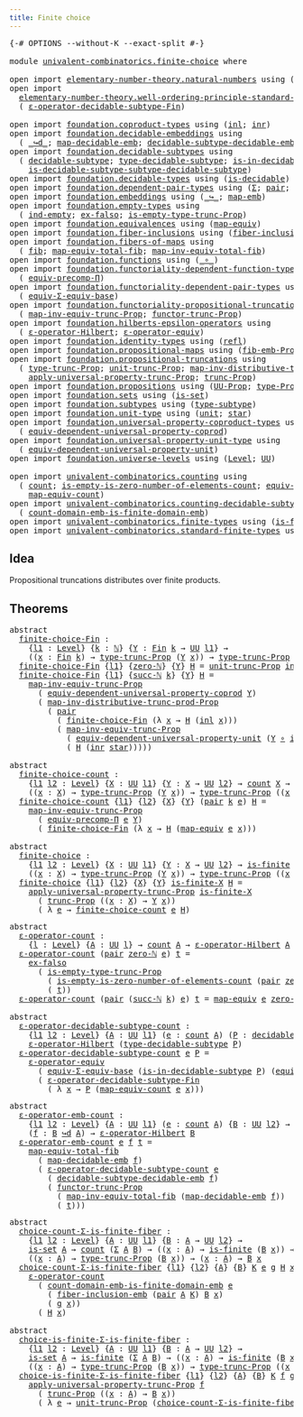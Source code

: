 ```yaml
---
title: Finite choice
---
```


<pre class="Agda"><a id="39" class="Symbol">{-#</a> <a id="43" class="Keyword">OPTIONS</a> <a id="51" class="Pragma">--without-K</a> <a id="63" class="Pragma">--exact-split</a> <a id="77" class="Symbol">#-}</a>

<a id="82" class="Keyword">module</a> <a id="89" href="univalent-combinatorics.finite-choice.html" class="Module">univalent-combinatorics.finite-choice</a> <a id="127" class="Keyword">where</a>

<a id="134" class="Keyword">open</a> <a id="139" class="Keyword">import</a> <a id="146" href="elementary-number-theory.natural-numbers.html" class="Module">elementary-number-theory.natural-numbers</a> <a id="187" class="Keyword">using</a> <a id="193" class="Symbol">(</a><a id="194" href="elementary-number-theory.natural-numbers.html#1458" class="Datatype">ℕ</a><a id="195" class="Symbol">;</a> <a id="197" href="elementary-number-theory.natural-numbers.html#1479" class="InductiveConstructor">zero-ℕ</a><a id="203" class="Symbol">;</a> <a id="205" href="elementary-number-theory.natural-numbers.html#1492" class="InductiveConstructor">succ-ℕ</a><a id="211" class="Symbol">)</a>
<a id="213" class="Keyword">open</a> <a id="218" class="Keyword">import</a>
  <a id="227" href="elementary-number-theory.well-ordering-principle-standard-finite-types.html" class="Module">elementary-number-theory.well-ordering-principle-standard-finite-types</a> <a id="298" class="Keyword">using</a>
  <a id="306" class="Symbol">(</a> <a id="308" href="elementary-number-theory.well-ordering-principle-standard-finite-types.html#8090" class="Function">ε-operator-decidable-subtype-Fin</a><a id="340" class="Symbol">)</a>

<a id="343" class="Keyword">open</a> <a id="348" class="Keyword">import</a> <a id="355" href="foundation.coproduct-types.html" class="Module">foundation.coproduct-types</a> <a id="382" class="Keyword">using</a> <a id="388" class="Symbol">(</a><a id="389" href="foundation.coproduct-types.html#1239" class="InductiveConstructor">inl</a><a id="392" class="Symbol">;</a> <a id="394" href="foundation.coproduct-types.html#1262" class="InductiveConstructor">inr</a><a id="397" class="Symbol">)</a>
<a id="399" class="Keyword">open</a> <a id="404" class="Keyword">import</a> <a id="411" href="foundation.decidable-embeddings.html" class="Module">foundation.decidable-embeddings</a> <a id="443" class="Keyword">using</a>
  <a id="451" class="Symbol">(</a> <a id="453" href="foundation.decidable-embeddings.html#3738" class="Function Operator">_↪d_</a><a id="457" class="Symbol">;</a> <a id="459" href="foundation.decidable-embeddings.html#3839" class="Function">map-decidable-emb</a><a id="476" class="Symbol">;</a> <a id="478" href="foundation.decidable-embeddings.html#6077" class="Function">decidable-subtype-decidable-emb</a><a id="509" class="Symbol">)</a>
<a id="511" class="Keyword">open</a> <a id="516" class="Keyword">import</a> <a id="523" href="foundation.decidable-subtypes.html" class="Module">foundation.decidable-subtypes</a> <a id="553" class="Keyword">using</a>
  <a id="561" class="Symbol">(</a> <a id="563" href="foundation.decidable-subtypes.html#1705" class="Function">decidable-subtype</a><a id="580" class="Symbol">;</a> <a id="582" href="foundation.decidable-subtypes.html#2693" class="Function">type-decidable-subtype</a><a id="604" class="Symbol">;</a> <a id="606" href="foundation.decidable-subtypes.html#2272" class="Function">is-in-decidable-subtype</a><a id="629" class="Symbol">;</a>
    <a id="635" href="foundation.decidable-subtypes.html#2073" class="Function">is-decidable-subtype-subtype-decidable-subtype</a><a id="681" class="Symbol">)</a>
<a id="683" class="Keyword">open</a> <a id="688" class="Keyword">import</a> <a id="695" href="foundation.decidable-types.html" class="Module">foundation.decidable-types</a> <a id="722" class="Keyword">using</a> <a id="728" class="Symbol">(</a><a id="729" href="foundation.decidable-types.html#1905" class="Function">is-decidable</a><a id="741" class="Symbol">)</a>
<a id="743" class="Keyword">open</a> <a id="748" class="Keyword">import</a> <a id="755" href="foundation.dependent-pair-types.html" class="Module">foundation.dependent-pair-types</a> <a id="787" class="Keyword">using</a> <a id="793" class="Symbol">(</a><a id="794" href="foundation-core.dependent-pair-types.html#515" class="Record">Σ</a><a id="795" class="Symbol">;</a> <a id="797" href="foundation-core.dependent-pair-types.html#588" class="InductiveConstructor">pair</a><a id="801" class="Symbol">;</a> <a id="803" href="foundation-core.dependent-pair-types.html#605" class="Field">pr1</a><a id="806" class="Symbol">;</a> <a id="808" href="foundation-core.dependent-pair-types.html#617" class="Field">pr2</a><a id="811" class="Symbol">)</a>
<a id="813" class="Keyword">open</a> <a id="818" class="Keyword">import</a> <a id="825" href="foundation.embeddings.html" class="Module">foundation.embeddings</a> <a id="847" class="Keyword">using</a> <a id="853" class="Symbol">(</a><a id="854" href="foundation-core.embeddings.html#1074" class="Function Operator">_↪_</a><a id="857" class="Symbol">;</a> <a id="859" href="foundation-core.embeddings.html#1217" class="Function">map-emb</a><a id="866" class="Symbol">)</a>
<a id="868" class="Keyword">open</a> <a id="873" class="Keyword">import</a> <a id="880" href="foundation.empty-types.html" class="Module">foundation.empty-types</a> <a id="903" class="Keyword">using</a>
  <a id="911" class="Symbol">(</a> <a id="913" href="foundation-core.empty-types.html#1081" class="Function">ind-empty</a><a id="922" class="Symbol">;</a> <a id="924" href="foundation-core.empty-types.html#1160" class="Function">ex-falso</a><a id="932" class="Symbol">;</a> <a id="934" href="foundation.empty-types.html#2073" class="Function">is-empty-type-trunc-Prop</a><a id="958" class="Symbol">)</a>
<a id="960" class="Keyword">open</a> <a id="965" class="Keyword">import</a> <a id="972" href="foundation.equivalences.html" class="Module">foundation.equivalences</a> <a id="996" class="Keyword">using</a> <a id="1002" class="Symbol">(</a><a id="1003" href="foundation-core.equivalences.html#1821" class="Function">map-equiv</a><a id="1012" class="Symbol">)</a>
<a id="1014" class="Keyword">open</a> <a id="1019" class="Keyword">import</a> <a id="1026" href="foundation.fiber-inclusions.html" class="Module">foundation.fiber-inclusions</a> <a id="1054" class="Keyword">using</a> <a id="1060" class="Symbol">(</a><a id="1061" href="foundation.fiber-inclusions.html#4329" class="Function">fiber-inclusion-emb</a><a id="1080" class="Symbol">)</a>
<a id="1082" class="Keyword">open</a> <a id="1087" class="Keyword">import</a> <a id="1094" href="foundation.fibers-of-maps.html" class="Module">foundation.fibers-of-maps</a> <a id="1120" class="Keyword">using</a>
  <a id="1128" class="Symbol">(</a> <a id="1130" href="foundation-core.fibers-of-maps.html#942" class="Function">fib</a><a id="1133" class="Symbol">;</a> <a id="1135" href="foundation-core.fibers-of-maps.html#4169" class="Function">map-equiv-total-fib</a><a id="1154" class="Symbol">;</a> <a id="1156" href="foundation-core.fibers-of-maps.html#4369" class="Function">map-inv-equiv-total-fib</a><a id="1179" class="Symbol">)</a>
<a id="1181" class="Keyword">open</a> <a id="1186" class="Keyword">import</a> <a id="1193" href="foundation.functions.html" class="Module">foundation.functions</a> <a id="1214" class="Keyword">using</a> <a id="1220" class="Symbol">(</a><a id="1221" href="foundation-core.functions.html#420" class="Function Operator">_∘_</a><a id="1224" class="Symbol">)</a>
<a id="1226" class="Keyword">open</a> <a id="1231" class="Keyword">import</a> <a id="1238" href="foundation.functoriality-dependent-function-types.html" class="Module">foundation.functoriality-dependent-function-types</a> <a id="1288" class="Keyword">using</a>
  <a id="1296" class="Symbol">(</a> <a id="1298" href="foundation-core.functoriality-dependent-function-types.html#3822" class="Function">equiv-precomp-Π</a><a id="1313" class="Symbol">)</a>
<a id="1315" class="Keyword">open</a> <a id="1320" class="Keyword">import</a> <a id="1327" href="foundation.functoriality-dependent-pair-types.html" class="Module">foundation.functoriality-dependent-pair-types</a> <a id="1373" class="Keyword">using</a>
  <a id="1381" class="Symbol">(</a> <a id="1383" href="foundation-core.functoriality-dependent-pair-types.html#9514" class="Function">equiv-Σ-equiv-base</a><a id="1401" class="Symbol">)</a>
<a id="1403" class="Keyword">open</a> <a id="1408" class="Keyword">import</a> <a id="1415" href="foundation.functoriality-propositional-truncation.html" class="Module">foundation.functoriality-propositional-truncation</a> <a id="1465" class="Keyword">using</a>
  <a id="1473" class="Symbol">(</a> <a id="1475" href="foundation.functoriality-propositional-truncation.html#3489" class="Function">map-inv-equiv-trunc-Prop</a><a id="1499" class="Symbol">;</a> <a id="1501" href="foundation.functoriality-propositional-truncation.html#1451" class="Function">functor-trunc-Prop</a><a id="1519" class="Symbol">)</a>
<a id="1521" class="Keyword">open</a> <a id="1526" class="Keyword">import</a> <a id="1533" href="foundation.hilberts-epsilon-operators.html" class="Module">foundation.hilberts-epsilon-operators</a> <a id="1571" class="Keyword">using</a>
  <a id="1579" class="Symbol">(</a> <a id="1581" href="foundation.hilberts-epsilon-operators.html#679" class="Function">ε-operator-Hilbert</a><a id="1599" class="Symbol">;</a> <a id="1601" href="foundation.hilberts-epsilon-operators.html#875" class="Function">ε-operator-equiv</a><a id="1617" class="Symbol">)</a>
<a id="1619" class="Keyword">open</a> <a id="1624" class="Keyword">import</a> <a id="1631" href="foundation.identity-types.html" class="Module">foundation.identity-types</a> <a id="1657" class="Keyword">using</a> <a id="1663" class="Symbol">(</a><a id="1664" href="foundation-core.identity-types.html#1820" class="InductiveConstructor">refl</a><a id="1668" class="Symbol">)</a>
<a id="1670" class="Keyword">open</a> <a id="1675" class="Keyword">import</a> <a id="1682" href="foundation.propositional-maps.html" class="Module">foundation.propositional-maps</a> <a id="1712" class="Keyword">using</a> <a id="1718" class="Symbol">(</a><a id="1719" href="foundation-core.propositional-maps.html#2473" class="Function">fib-emb-Prop</a><a id="1731" class="Symbol">)</a>
<a id="1733" class="Keyword">open</a> <a id="1738" class="Keyword">import</a> <a id="1745" href="foundation.propositional-truncations.html" class="Module">foundation.propositional-truncations</a> <a id="1782" class="Keyword">using</a>
  <a id="1790" class="Symbol">(</a> <a id="1792" href="foundation.propositional-truncations.html#2012" class="Function">type-trunc-Prop</a><a id="1807" class="Symbol">;</a> <a id="1809" href="foundation.propositional-truncations.html#2096" class="Function">unit-trunc-Prop</a><a id="1824" class="Symbol">;</a> <a id="1826" href="foundation.propositional-truncations.html#9561" class="Function">map-inv-distributive-trunc-prod-Prop</a><a id="1862" class="Symbol">;</a>
    <a id="1868" href="foundation.propositional-truncations.html#5581" class="Function">apply-universal-property-trunc-Prop</a><a id="1903" class="Symbol">;</a> <a id="1905" href="foundation.propositional-truncations.html#2510" class="Function">trunc-Prop</a><a id="1915" class="Symbol">)</a>
<a id="1917" class="Keyword">open</a> <a id="1922" class="Keyword">import</a> <a id="1929" href="foundation.propositions.html" class="Module">foundation.propositions</a> <a id="1953" class="Keyword">using</a> <a id="1959" class="Symbol">(</a><a id="1960" href="foundation-core.propositions.html#1393" class="Function">UU-Prop</a><a id="1967" class="Symbol">;</a> <a id="1969" href="foundation-core.propositions.html#1495" class="Function">type-Prop</a><a id="1978" class="Symbol">)</a>
<a id="1980" class="Keyword">open</a> <a id="1985" class="Keyword">import</a> <a id="1992" href="foundation.sets.html" class="Module">foundation.sets</a> <a id="2008" class="Keyword">using</a> <a id="2014" class="Symbol">(</a><a id="2015" href="foundation-core.sets.html#1113" class="Function">is-set</a><a id="2021" class="Symbol">)</a>
<a id="2023" class="Keyword">open</a> <a id="2028" class="Keyword">import</a> <a id="2035" href="foundation.subtypes.html" class="Module">foundation.subtypes</a> <a id="2055" class="Keyword">using</a> <a id="2061" class="Symbol">(</a><a id="2062" href="foundation-core.subtypes.html#2555" class="Function">type-subtype</a><a id="2074" class="Symbol">)</a>
<a id="2076" class="Keyword">open</a> <a id="2081" class="Keyword">import</a> <a id="2088" href="foundation.unit-type.html" class="Module">foundation.unit-type</a> <a id="2109" class="Keyword">using</a> <a id="2115" class="Symbol">(</a><a id="2116" href="foundation.unit-type.html#1075" class="Datatype">unit</a><a id="2120" class="Symbol">;</a> <a id="2122" href="foundation.unit-type.html#1099" class="InductiveConstructor">star</a><a id="2126" class="Symbol">)</a>
<a id="2128" class="Keyword">open</a> <a id="2133" class="Keyword">import</a> <a id="2140" href="foundation.universal-property-coproduct-types.html" class="Module">foundation.universal-property-coproduct-types</a> <a id="2186" class="Keyword">using</a>
  <a id="2194" class="Symbol">(</a> <a id="2196" href="foundation.universal-property-coproduct-types.html#1636" class="Function">equiv-dependent-universal-property-coprod</a><a id="2237" class="Symbol">)</a>
<a id="2239" class="Keyword">open</a> <a id="2244" class="Keyword">import</a> <a id="2251" href="foundation.universal-property-unit-type.html" class="Module">foundation.universal-property-unit-type</a> <a id="2291" class="Keyword">using</a>
  <a id="2299" class="Symbol">(</a> <a id="2301" href="foundation.universal-property-unit-type.html#1671" class="Function">equiv-dependent-universal-property-unit</a><a id="2340" class="Symbol">)</a>
<a id="2342" class="Keyword">open</a> <a id="2347" class="Keyword">import</a> <a id="2354" href="foundation.universe-levels.html" class="Module">foundation.universe-levels</a> <a id="2381" class="Keyword">using</a> <a id="2387" class="Symbol">(</a><a id="2388" href="Agda.Primitive.html#597" class="Postulate">Level</a><a id="2393" class="Symbol">;</a> <a id="2395" href="foundation-core.universe-levels.html#235" class="Primitive">UU</a><a id="2397" class="Symbol">)</a>

<a id="2400" class="Keyword">open</a> <a id="2405" class="Keyword">import</a> <a id="2412" href="univalent-combinatorics.counting.html" class="Module">univalent-combinatorics.counting</a> <a id="2445" class="Keyword">using</a>
  <a id="2453" class="Symbol">(</a> <a id="2455" href="univalent-combinatorics.counting.html#1901" class="Function">count</a><a id="2460" class="Symbol">;</a> <a id="2462" href="univalent-combinatorics.counting.html#4160" class="Function">is-empty-is-zero-number-of-elements-count</a><a id="2503" class="Symbol">;</a> <a id="2505" href="univalent-combinatorics.counting.html#2098" class="Function">equiv-count</a><a id="2516" class="Symbol">;</a>
    <a id="2522" href="univalent-combinatorics.counting.html#2172" class="Function">map-equiv-count</a><a id="2537" class="Symbol">)</a>
<a id="2539" class="Keyword">open</a> <a id="2544" class="Keyword">import</a> <a id="2551" href="univalent-combinatorics.counting-decidable-subtypes.html" class="Module">univalent-combinatorics.counting-decidable-subtypes</a> <a id="2603" class="Keyword">using</a>
  <a id="2611" class="Symbol">(</a> <a id="2613" href="univalent-combinatorics.counting-decidable-subtypes.html#6606" class="Function">count-domain-emb-is-finite-domain-emb</a><a id="2650" class="Symbol">)</a>
<a id="2652" class="Keyword">open</a> <a id="2657" class="Keyword">import</a> <a id="2664" href="univalent-combinatorics.finite-types.html" class="Module">univalent-combinatorics.finite-types</a> <a id="2701" class="Keyword">using</a> <a id="2707" class="Symbol">(</a><a id="2708" href="univalent-combinatorics.finite-types.html#4248" class="Function">is-finite</a><a id="2717" class="Symbol">)</a>
<a id="2719" class="Keyword">open</a> <a id="2724" class="Keyword">import</a> <a id="2731" href="univalent-combinatorics.standard-finite-types.html" class="Module">univalent-combinatorics.standard-finite-types</a> <a id="2777" class="Keyword">using</a> <a id="2783" class="Symbol">(</a><a id="2784" href="univalent-combinatorics.standard-finite-types.html#2149" class="Function">Fin</a><a id="2787" class="Symbol">;</a> <a id="2789" href="univalent-combinatorics.standard-finite-types.html#7083" class="Function">zero-Fin</a><a id="2797" class="Symbol">)</a>
</pre>
## Idea

Propositional truncations distributes over finite products.

## Theorems

<pre class="Agda"><a id="2895" class="Keyword">abstract</a>
  <a id="finite-choice-Fin"></a><a id="2906" href="univalent-combinatorics.finite-choice.html#2906" class="Function">finite-choice-Fin</a> <a id="2924" class="Symbol">:</a>
    <a id="2930" class="Symbol">{</a><a id="2931" href="univalent-combinatorics.finite-choice.html#2931" class="Bound">l1</a> <a id="2934" class="Symbol">:</a> <a id="2936" href="Agda.Primitive.html#597" class="Postulate">Level</a><a id="2941" class="Symbol">}</a> <a id="2943" class="Symbol">{</a><a id="2944" href="univalent-combinatorics.finite-choice.html#2944" class="Bound">k</a> <a id="2946" class="Symbol">:</a> <a id="2948" href="elementary-number-theory.natural-numbers.html#1458" class="Datatype">ℕ</a><a id="2949" class="Symbol">}</a> <a id="2951" class="Symbol">{</a><a id="2952" href="univalent-combinatorics.finite-choice.html#2952" class="Bound">Y</a> <a id="2954" class="Symbol">:</a> <a id="2956" href="univalent-combinatorics.standard-finite-types.html#2149" class="Function">Fin</a> <a id="2960" href="univalent-combinatorics.finite-choice.html#2944" class="Bound">k</a> <a id="2962" class="Symbol">→</a> <a id="2964" href="foundation-core.universe-levels.html#235" class="Primitive">UU</a> <a id="2967" href="univalent-combinatorics.finite-choice.html#2931" class="Bound">l1</a><a id="2969" class="Symbol">}</a> <a id="2971" class="Symbol">→</a>
    <a id="2977" class="Symbol">((</a><a id="2979" href="univalent-combinatorics.finite-choice.html#2979" class="Bound">x</a> <a id="2981" class="Symbol">:</a> <a id="2983" href="univalent-combinatorics.standard-finite-types.html#2149" class="Function">Fin</a> <a id="2987" href="univalent-combinatorics.finite-choice.html#2944" class="Bound">k</a><a id="2988" class="Symbol">)</a> <a id="2990" class="Symbol">→</a> <a id="2992" href="foundation.propositional-truncations.html#2012" class="Function">type-trunc-Prop</a> <a id="3008" class="Symbol">(</a><a id="3009" href="univalent-combinatorics.finite-choice.html#2952" class="Bound">Y</a> <a id="3011" href="univalent-combinatorics.finite-choice.html#2979" class="Bound">x</a><a id="3012" class="Symbol">))</a> <a id="3015" class="Symbol">→</a> <a id="3017" href="foundation.propositional-truncations.html#2012" class="Function">type-trunc-Prop</a> <a id="3033" class="Symbol">((</a><a id="3035" href="univalent-combinatorics.finite-choice.html#3035" class="Bound">x</a> <a id="3037" class="Symbol">:</a> <a id="3039" href="univalent-combinatorics.standard-finite-types.html#2149" class="Function">Fin</a> <a id="3043" href="univalent-combinatorics.finite-choice.html#2944" class="Bound">k</a><a id="3044" class="Symbol">)</a> <a id="3046" class="Symbol">→</a> <a id="3048" href="univalent-combinatorics.finite-choice.html#2952" class="Bound">Y</a> <a id="3050" href="univalent-combinatorics.finite-choice.html#3035" class="Bound">x</a><a id="3051" class="Symbol">)</a>
  <a id="3055" href="univalent-combinatorics.finite-choice.html#2906" class="Function">finite-choice-Fin</a> <a id="3073" class="Symbol">{</a><a id="3074" href="univalent-combinatorics.finite-choice.html#3074" class="Bound">l1</a><a id="3076" class="Symbol">}</a> <a id="3078" class="Symbol">{</a><a id="3079" href="elementary-number-theory.natural-numbers.html#1479" class="InductiveConstructor">zero-ℕ</a><a id="3085" class="Symbol">}</a> <a id="3087" class="Symbol">{</a><a id="3088" href="univalent-combinatorics.finite-choice.html#3088" class="Bound">Y</a><a id="3089" class="Symbol">}</a> <a id="3091" href="univalent-combinatorics.finite-choice.html#3091" class="Bound">H</a> <a id="3093" class="Symbol">=</a> <a id="3095" href="foundation.propositional-truncations.html#2096" class="Function">unit-trunc-Prop</a> <a id="3111" href="foundation-core.empty-types.html#1081" class="Function">ind-empty</a>
  <a id="3123" href="univalent-combinatorics.finite-choice.html#2906" class="Function">finite-choice-Fin</a> <a id="3141" class="Symbol">{</a><a id="3142" href="univalent-combinatorics.finite-choice.html#3142" class="Bound">l1</a><a id="3144" class="Symbol">}</a> <a id="3146" class="Symbol">{</a><a id="3147" href="elementary-number-theory.natural-numbers.html#1492" class="InductiveConstructor">succ-ℕ</a> <a id="3154" href="univalent-combinatorics.finite-choice.html#3154" class="Bound">k</a><a id="3155" class="Symbol">}</a> <a id="3157" class="Symbol">{</a><a id="3158" href="univalent-combinatorics.finite-choice.html#3158" class="Bound">Y</a><a id="3159" class="Symbol">}</a> <a id="3161" href="univalent-combinatorics.finite-choice.html#3161" class="Bound">H</a> <a id="3163" class="Symbol">=</a>
    <a id="3169" href="foundation.functoriality-propositional-truncation.html#3489" class="Function">map-inv-equiv-trunc-Prop</a>
      <a id="3200" class="Symbol">(</a> <a id="3202" href="foundation.universal-property-coproduct-types.html#1636" class="Function">equiv-dependent-universal-property-coprod</a> <a id="3244" href="univalent-combinatorics.finite-choice.html#3158" class="Bound">Y</a><a id="3245" class="Symbol">)</a>
      <a id="3253" class="Symbol">(</a> <a id="3255" href="foundation.propositional-truncations.html#9561" class="Function">map-inv-distributive-trunc-prod-Prop</a>
        <a id="3300" class="Symbol">(</a> <a id="3302" href="foundation-core.dependent-pair-types.html#588" class="InductiveConstructor">pair</a>
          <a id="3317" class="Symbol">(</a> <a id="3319" href="univalent-combinatorics.finite-choice.html#2906" class="Function">finite-choice-Fin</a> <a id="3337" class="Symbol">(λ</a> <a id="3340" href="univalent-combinatorics.finite-choice.html#3340" class="Bound">x</a> <a id="3342" class="Symbol">→</a> <a id="3344" href="univalent-combinatorics.finite-choice.html#3161" class="Bound">H</a> <a id="3346" class="Symbol">(</a><a id="3347" href="foundation.coproduct-types.html#1239" class="InductiveConstructor">inl</a> <a id="3351" href="univalent-combinatorics.finite-choice.html#3340" class="Bound">x</a><a id="3352" class="Symbol">)))</a>
          <a id="3366" class="Symbol">(</a> <a id="3368" href="foundation.functoriality-propositional-truncation.html#3489" class="Function">map-inv-equiv-trunc-Prop</a>
            <a id="3405" class="Symbol">(</a> <a id="3407" href="foundation.universal-property-unit-type.html#1671" class="Function">equiv-dependent-universal-property-unit</a> <a id="3447" class="Symbol">(</a><a id="3448" href="univalent-combinatorics.finite-choice.html#3158" class="Bound">Y</a> <a id="3450" href="foundation-core.functions.html#420" class="Function Operator">∘</a> <a id="3452" href="foundation.coproduct-types.html#1262" class="InductiveConstructor">inr</a><a id="3455" class="Symbol">))</a>
            <a id="3470" class="Symbol">(</a> <a id="3472" href="univalent-combinatorics.finite-choice.html#3161" class="Bound">H</a> <a id="3474" class="Symbol">(</a><a id="3475" href="foundation.coproduct-types.html#1262" class="InductiveConstructor">inr</a> <a id="3479" href="foundation.unit-type.html#1099" class="InductiveConstructor">star</a><a id="3483" class="Symbol">)))))</a>

<a id="3490" class="Keyword">abstract</a>
  <a id="finite-choice-count"></a><a id="3501" href="univalent-combinatorics.finite-choice.html#3501" class="Function">finite-choice-count</a> <a id="3521" class="Symbol">:</a>
    <a id="3527" class="Symbol">{</a><a id="3528" href="univalent-combinatorics.finite-choice.html#3528" class="Bound">l1</a> <a id="3531" href="univalent-combinatorics.finite-choice.html#3531" class="Bound">l2</a> <a id="3534" class="Symbol">:</a> <a id="3536" href="Agda.Primitive.html#597" class="Postulate">Level</a><a id="3541" class="Symbol">}</a> <a id="3543" class="Symbol">{</a><a id="3544" href="univalent-combinatorics.finite-choice.html#3544" class="Bound">X</a> <a id="3546" class="Symbol">:</a> <a id="3548" href="foundation-core.universe-levels.html#235" class="Primitive">UU</a> <a id="3551" href="univalent-combinatorics.finite-choice.html#3528" class="Bound">l1</a><a id="3553" class="Symbol">}</a> <a id="3555" class="Symbol">{</a><a id="3556" href="univalent-combinatorics.finite-choice.html#3556" class="Bound">Y</a> <a id="3558" class="Symbol">:</a> <a id="3560" href="univalent-combinatorics.finite-choice.html#3544" class="Bound">X</a> <a id="3562" class="Symbol">→</a> <a id="3564" href="foundation-core.universe-levels.html#235" class="Primitive">UU</a> <a id="3567" href="univalent-combinatorics.finite-choice.html#3531" class="Bound">l2</a><a id="3569" class="Symbol">}</a> <a id="3571" class="Symbol">→</a> <a id="3573" href="univalent-combinatorics.counting.html#1901" class="Function">count</a> <a id="3579" href="univalent-combinatorics.finite-choice.html#3544" class="Bound">X</a> <a id="3581" class="Symbol">→</a>
    <a id="3587" class="Symbol">((</a><a id="3589" href="univalent-combinatorics.finite-choice.html#3589" class="Bound">x</a> <a id="3591" class="Symbol">:</a> <a id="3593" href="univalent-combinatorics.finite-choice.html#3544" class="Bound">X</a><a id="3594" class="Symbol">)</a> <a id="3596" class="Symbol">→</a> <a id="3598" href="foundation.propositional-truncations.html#2012" class="Function">type-trunc-Prop</a> <a id="3614" class="Symbol">(</a><a id="3615" href="univalent-combinatorics.finite-choice.html#3556" class="Bound">Y</a> <a id="3617" href="univalent-combinatorics.finite-choice.html#3589" class="Bound">x</a><a id="3618" class="Symbol">))</a> <a id="3621" class="Symbol">→</a> <a id="3623" href="foundation.propositional-truncations.html#2012" class="Function">type-trunc-Prop</a> <a id="3639" class="Symbol">((</a><a id="3641" href="univalent-combinatorics.finite-choice.html#3641" class="Bound">x</a> <a id="3643" class="Symbol">:</a> <a id="3645" href="univalent-combinatorics.finite-choice.html#3544" class="Bound">X</a><a id="3646" class="Symbol">)</a> <a id="3648" class="Symbol">→</a> <a id="3650" href="univalent-combinatorics.finite-choice.html#3556" class="Bound">Y</a> <a id="3652" href="univalent-combinatorics.finite-choice.html#3641" class="Bound">x</a><a id="3653" class="Symbol">)</a>
  <a id="3657" href="univalent-combinatorics.finite-choice.html#3501" class="Function">finite-choice-count</a> <a id="3677" class="Symbol">{</a><a id="3678" href="univalent-combinatorics.finite-choice.html#3678" class="Bound">l1</a><a id="3680" class="Symbol">}</a> <a id="3682" class="Symbol">{</a><a id="3683" href="univalent-combinatorics.finite-choice.html#3683" class="Bound">l2</a><a id="3685" class="Symbol">}</a> <a id="3687" class="Symbol">{</a><a id="3688" href="univalent-combinatorics.finite-choice.html#3688" class="Bound">X</a><a id="3689" class="Symbol">}</a> <a id="3691" class="Symbol">{</a><a id="3692" href="univalent-combinatorics.finite-choice.html#3692" class="Bound">Y</a><a id="3693" class="Symbol">}</a> <a id="3695" class="Symbol">(</a><a id="3696" href="foundation-core.dependent-pair-types.html#588" class="InductiveConstructor">pair</a> <a id="3701" href="univalent-combinatorics.finite-choice.html#3701" class="Bound">k</a> <a id="3703" href="univalent-combinatorics.finite-choice.html#3703" class="Bound">e</a><a id="3704" class="Symbol">)</a> <a id="3706" href="univalent-combinatorics.finite-choice.html#3706" class="Bound">H</a> <a id="3708" class="Symbol">=</a>
    <a id="3714" href="foundation.functoriality-propositional-truncation.html#3489" class="Function">map-inv-equiv-trunc-Prop</a>
      <a id="3745" class="Symbol">(</a> <a id="3747" href="foundation-core.functoriality-dependent-function-types.html#3822" class="Function">equiv-precomp-Π</a> <a id="3763" href="univalent-combinatorics.finite-choice.html#3703" class="Bound">e</a> <a id="3765" href="univalent-combinatorics.finite-choice.html#3692" class="Bound">Y</a><a id="3766" class="Symbol">)</a>
      <a id="3774" class="Symbol">(</a> <a id="3776" href="univalent-combinatorics.finite-choice.html#2906" class="Function">finite-choice-Fin</a> <a id="3794" class="Symbol">(λ</a> <a id="3797" href="univalent-combinatorics.finite-choice.html#3797" class="Bound">x</a> <a id="3799" class="Symbol">→</a> <a id="3801" href="univalent-combinatorics.finite-choice.html#3706" class="Bound">H</a> <a id="3803" class="Symbol">(</a><a id="3804" href="foundation-core.equivalences.html#1821" class="Function">map-equiv</a> <a id="3814" href="univalent-combinatorics.finite-choice.html#3703" class="Bound">e</a> <a id="3816" href="univalent-combinatorics.finite-choice.html#3797" class="Bound">x</a><a id="3817" class="Symbol">)))</a>

<a id="3822" class="Keyword">abstract</a>
  <a id="finite-choice"></a><a id="3833" href="univalent-combinatorics.finite-choice.html#3833" class="Function">finite-choice</a> <a id="3847" class="Symbol">:</a>
    <a id="3853" class="Symbol">{</a><a id="3854" href="univalent-combinatorics.finite-choice.html#3854" class="Bound">l1</a> <a id="3857" href="univalent-combinatorics.finite-choice.html#3857" class="Bound">l2</a> <a id="3860" class="Symbol">:</a> <a id="3862" href="Agda.Primitive.html#597" class="Postulate">Level</a><a id="3867" class="Symbol">}</a> <a id="3869" class="Symbol">{</a><a id="3870" href="univalent-combinatorics.finite-choice.html#3870" class="Bound">X</a> <a id="3872" class="Symbol">:</a> <a id="3874" href="foundation-core.universe-levels.html#235" class="Primitive">UU</a> <a id="3877" href="univalent-combinatorics.finite-choice.html#3854" class="Bound">l1</a><a id="3879" class="Symbol">}</a> <a id="3881" class="Symbol">{</a><a id="3882" href="univalent-combinatorics.finite-choice.html#3882" class="Bound">Y</a> <a id="3884" class="Symbol">:</a> <a id="3886" href="univalent-combinatorics.finite-choice.html#3870" class="Bound">X</a> <a id="3888" class="Symbol">→</a> <a id="3890" href="foundation-core.universe-levels.html#235" class="Primitive">UU</a> <a id="3893" href="univalent-combinatorics.finite-choice.html#3857" class="Bound">l2</a><a id="3895" class="Symbol">}</a> <a id="3897" class="Symbol">→</a> <a id="3899" href="univalent-combinatorics.finite-types.html#4248" class="Function">is-finite</a> <a id="3909" href="univalent-combinatorics.finite-choice.html#3870" class="Bound">X</a> <a id="3911" class="Symbol">→</a>
    <a id="3917" class="Symbol">((</a><a id="3919" href="univalent-combinatorics.finite-choice.html#3919" class="Bound">x</a> <a id="3921" class="Symbol">:</a> <a id="3923" href="univalent-combinatorics.finite-choice.html#3870" class="Bound">X</a><a id="3924" class="Symbol">)</a> <a id="3926" class="Symbol">→</a> <a id="3928" href="foundation.propositional-truncations.html#2012" class="Function">type-trunc-Prop</a> <a id="3944" class="Symbol">(</a><a id="3945" href="univalent-combinatorics.finite-choice.html#3882" class="Bound">Y</a> <a id="3947" href="univalent-combinatorics.finite-choice.html#3919" class="Bound">x</a><a id="3948" class="Symbol">))</a> <a id="3951" class="Symbol">→</a> <a id="3953" href="foundation.propositional-truncations.html#2012" class="Function">type-trunc-Prop</a> <a id="3969" class="Symbol">((</a><a id="3971" href="univalent-combinatorics.finite-choice.html#3971" class="Bound">x</a> <a id="3973" class="Symbol">:</a> <a id="3975" href="univalent-combinatorics.finite-choice.html#3870" class="Bound">X</a><a id="3976" class="Symbol">)</a> <a id="3978" class="Symbol">→</a> <a id="3980" href="univalent-combinatorics.finite-choice.html#3882" class="Bound">Y</a> <a id="3982" href="univalent-combinatorics.finite-choice.html#3971" class="Bound">x</a><a id="3983" class="Symbol">)</a>
  <a id="3987" href="univalent-combinatorics.finite-choice.html#3833" class="Function">finite-choice</a> <a id="4001" class="Symbol">{</a><a id="4002" href="univalent-combinatorics.finite-choice.html#4002" class="Bound">l1</a><a id="4004" class="Symbol">}</a> <a id="4006" class="Symbol">{</a><a id="4007" href="univalent-combinatorics.finite-choice.html#4007" class="Bound">l2</a><a id="4009" class="Symbol">}</a> <a id="4011" class="Symbol">{</a><a id="4012" href="univalent-combinatorics.finite-choice.html#4012" class="Bound">X</a><a id="4013" class="Symbol">}</a> <a id="4015" class="Symbol">{</a><a id="4016" href="univalent-combinatorics.finite-choice.html#4016" class="Bound">Y</a><a id="4017" class="Symbol">}</a> <a id="4019" href="univalent-combinatorics.finite-choice.html#4019" class="Bound">is-finite-X</a> <a id="4031" href="univalent-combinatorics.finite-choice.html#4031" class="Bound">H</a> <a id="4033" class="Symbol">=</a>
    <a id="4039" href="foundation.propositional-truncations.html#5581" class="Function">apply-universal-property-trunc-Prop</a> <a id="4075" href="univalent-combinatorics.finite-choice.html#4019" class="Bound">is-finite-X</a>
      <a id="4093" class="Symbol">(</a> <a id="4095" href="foundation.propositional-truncations.html#2510" class="Function">trunc-Prop</a> <a id="4106" class="Symbol">((</a><a id="4108" href="univalent-combinatorics.finite-choice.html#4108" class="Bound">x</a> <a id="4110" class="Symbol">:</a> <a id="4112" href="univalent-combinatorics.finite-choice.html#4012" class="Bound">X</a><a id="4113" class="Symbol">)</a> <a id="4115" class="Symbol">→</a> <a id="4117" href="univalent-combinatorics.finite-choice.html#4016" class="Bound">Y</a> <a id="4119" href="univalent-combinatorics.finite-choice.html#4108" class="Bound">x</a><a id="4120" class="Symbol">))</a>
      <a id="4129" class="Symbol">(</a> <a id="4131" class="Symbol">λ</a> <a id="4133" href="univalent-combinatorics.finite-choice.html#4133" class="Bound">e</a> <a id="4135" class="Symbol">→</a> <a id="4137" href="univalent-combinatorics.finite-choice.html#3501" class="Function">finite-choice-count</a> <a id="4157" href="univalent-combinatorics.finite-choice.html#4133" class="Bound">e</a> <a id="4159" href="univalent-combinatorics.finite-choice.html#4031" class="Bound">H</a><a id="4160" class="Symbol">)</a>
</pre>
<pre class="Agda"><a id="4175" class="Keyword">abstract</a>
  <a id="ε-operator-count"></a><a id="4186" href="univalent-combinatorics.finite-choice.html#4186" class="Function">ε-operator-count</a> <a id="4203" class="Symbol">:</a>
    <a id="4209" class="Symbol">{</a><a id="4210" href="univalent-combinatorics.finite-choice.html#4210" class="Bound">l</a> <a id="4212" class="Symbol">:</a> <a id="4214" href="Agda.Primitive.html#597" class="Postulate">Level</a><a id="4219" class="Symbol">}</a> <a id="4221" class="Symbol">{</a><a id="4222" href="univalent-combinatorics.finite-choice.html#4222" class="Bound">A</a> <a id="4224" class="Symbol">:</a> <a id="4226" href="foundation-core.universe-levels.html#235" class="Primitive">UU</a> <a id="4229" href="univalent-combinatorics.finite-choice.html#4210" class="Bound">l</a><a id="4230" class="Symbol">}</a> <a id="4232" class="Symbol">→</a> <a id="4234" href="univalent-combinatorics.counting.html#1901" class="Function">count</a> <a id="4240" href="univalent-combinatorics.finite-choice.html#4222" class="Bound">A</a> <a id="4242" class="Symbol">→</a> <a id="4244" href="foundation.hilberts-epsilon-operators.html#679" class="Function">ε-operator-Hilbert</a> <a id="4263" href="univalent-combinatorics.finite-choice.html#4222" class="Bound">A</a>
  <a id="4267" href="univalent-combinatorics.finite-choice.html#4186" class="Function">ε-operator-count</a> <a id="4284" class="Symbol">(</a><a id="4285" href="foundation-core.dependent-pair-types.html#588" class="InductiveConstructor">pair</a> <a id="4290" href="elementary-number-theory.natural-numbers.html#1479" class="InductiveConstructor">zero-ℕ</a> <a id="4297" href="univalent-combinatorics.finite-choice.html#4297" class="Bound">e</a><a id="4298" class="Symbol">)</a> <a id="4300" href="univalent-combinatorics.finite-choice.html#4300" class="Bound">t</a> <a id="4302" class="Symbol">=</a>
    <a id="4308" href="foundation-core.empty-types.html#1160" class="Function">ex-falso</a>
      <a id="4323" class="Symbol">(</a> <a id="4325" href="foundation.empty-types.html#2073" class="Function">is-empty-type-trunc-Prop</a>
        <a id="4358" class="Symbol">(</a> <a id="4360" href="univalent-combinatorics.counting.html#4160" class="Function">is-empty-is-zero-number-of-elements-count</a> <a id="4402" class="Symbol">(</a><a id="4403" href="foundation-core.dependent-pair-types.html#588" class="InductiveConstructor">pair</a> <a id="4408" href="elementary-number-theory.natural-numbers.html#1479" class="InductiveConstructor">zero-ℕ</a> <a id="4415" href="univalent-combinatorics.finite-choice.html#4297" class="Bound">e</a><a id="4416" class="Symbol">)</a> <a id="4418" href="foundation-core.identity-types.html#1820" class="InductiveConstructor">refl</a><a id="4422" class="Symbol">)</a>
        <a id="4432" class="Symbol">(</a> <a id="4434" href="univalent-combinatorics.finite-choice.html#4300" class="Bound">t</a><a id="4435" class="Symbol">))</a>
  <a id="4440" href="univalent-combinatorics.finite-choice.html#4186" class="Function">ε-operator-count</a> <a id="4457" class="Symbol">(</a><a id="4458" href="foundation-core.dependent-pair-types.html#588" class="InductiveConstructor">pair</a> <a id="4463" class="Symbol">(</a><a id="4464" href="elementary-number-theory.natural-numbers.html#1492" class="InductiveConstructor">succ-ℕ</a> <a id="4471" href="univalent-combinatorics.finite-choice.html#4471" class="Bound">k</a><a id="4472" class="Symbol">)</a> <a id="4474" href="univalent-combinatorics.finite-choice.html#4474" class="Bound">e</a><a id="4475" class="Symbol">)</a> <a id="4477" href="univalent-combinatorics.finite-choice.html#4477" class="Bound">t</a> <a id="4479" class="Symbol">=</a> <a id="4481" href="foundation-core.equivalences.html#1821" class="Function">map-equiv</a> <a id="4491" href="univalent-combinatorics.finite-choice.html#4474" class="Bound">e</a> <a id="4493" href="univalent-combinatorics.standard-finite-types.html#7083" class="Function">zero-Fin</a>

<a id="4503" class="Keyword">abstract</a>
  <a id="ε-operator-decidable-subtype-count"></a><a id="4514" href="univalent-combinatorics.finite-choice.html#4514" class="Function">ε-operator-decidable-subtype-count</a> <a id="4549" class="Symbol">:</a>
    <a id="4555" class="Symbol">{</a><a id="4556" href="univalent-combinatorics.finite-choice.html#4556" class="Bound">l1</a> <a id="4559" href="univalent-combinatorics.finite-choice.html#4559" class="Bound">l2</a> <a id="4562" class="Symbol">:</a> <a id="4564" href="Agda.Primitive.html#597" class="Postulate">Level</a><a id="4569" class="Symbol">}</a> <a id="4571" class="Symbol">{</a><a id="4572" href="univalent-combinatorics.finite-choice.html#4572" class="Bound">A</a> <a id="4574" class="Symbol">:</a> <a id="4576" href="foundation-core.universe-levels.html#235" class="Primitive">UU</a> <a id="4579" href="univalent-combinatorics.finite-choice.html#4556" class="Bound">l1</a><a id="4581" class="Symbol">}</a> <a id="4583" class="Symbol">(</a><a id="4584" href="univalent-combinatorics.finite-choice.html#4584" class="Bound">e</a> <a id="4586" class="Symbol">:</a> <a id="4588" href="univalent-combinatorics.counting.html#1901" class="Function">count</a> <a id="4594" href="univalent-combinatorics.finite-choice.html#4572" class="Bound">A</a><a id="4595" class="Symbol">)</a> <a id="4597" class="Symbol">(</a><a id="4598" href="univalent-combinatorics.finite-choice.html#4598" class="Bound">P</a> <a id="4600" class="Symbol">:</a> <a id="4602" href="foundation.decidable-subtypes.html#1705" class="Function">decidable-subtype</a> <a id="4620" href="univalent-combinatorics.finite-choice.html#4559" class="Bound">l2</a> <a id="4623" href="univalent-combinatorics.finite-choice.html#4572" class="Bound">A</a><a id="4624" class="Symbol">)</a> <a id="4626" class="Symbol">→</a>
    <a id="4632" href="foundation.hilberts-epsilon-operators.html#679" class="Function">ε-operator-Hilbert</a> <a id="4651" class="Symbol">(</a><a id="4652" href="foundation.decidable-subtypes.html#2693" class="Function">type-decidable-subtype</a> <a id="4675" href="univalent-combinatorics.finite-choice.html#4598" class="Bound">P</a><a id="4676" class="Symbol">)</a>
  <a id="4680" href="univalent-combinatorics.finite-choice.html#4514" class="Function">ε-operator-decidable-subtype-count</a> <a id="4715" href="univalent-combinatorics.finite-choice.html#4715" class="Bound">e</a> <a id="4717" href="univalent-combinatorics.finite-choice.html#4717" class="Bound">P</a> <a id="4719" class="Symbol">=</a>
    <a id="4725" href="foundation.hilberts-epsilon-operators.html#875" class="Function">ε-operator-equiv</a>
      <a id="4748" class="Symbol">(</a> <a id="4750" href="foundation-core.functoriality-dependent-pair-types.html#9514" class="Function">equiv-Σ-equiv-base</a> <a id="4769" class="Symbol">(</a><a id="4770" href="foundation.decidable-subtypes.html#2272" class="Function">is-in-decidable-subtype</a> <a id="4794" href="univalent-combinatorics.finite-choice.html#4717" class="Bound">P</a><a id="4795" class="Symbol">)</a> <a id="4797" class="Symbol">(</a><a id="4798" href="univalent-combinatorics.counting.html#2098" class="Function">equiv-count</a> <a id="4810" href="univalent-combinatorics.finite-choice.html#4715" class="Bound">e</a><a id="4811" class="Symbol">))</a>
      <a id="4820" class="Symbol">(</a> <a id="4822" href="elementary-number-theory.well-ordering-principle-standard-finite-types.html#8090" class="Function">ε-operator-decidable-subtype-Fin</a>
        <a id="4863" class="Symbol">(</a> <a id="4865" class="Symbol">λ</a> <a id="4867" href="univalent-combinatorics.finite-choice.html#4867" class="Bound">x</a> <a id="4869" class="Symbol">→</a> <a id="4871" href="univalent-combinatorics.finite-choice.html#4717" class="Bound">P</a> <a id="4873" class="Symbol">(</a><a id="4874" href="univalent-combinatorics.counting.html#2172" class="Function">map-equiv-count</a> <a id="4890" href="univalent-combinatorics.finite-choice.html#4715" class="Bound">e</a> <a id="4892" href="univalent-combinatorics.finite-choice.html#4867" class="Bound">x</a><a id="4893" class="Symbol">)))</a>
</pre>
<pre class="Agda"><a id="4910" class="Keyword">abstract</a>
  <a id="ε-operator-emb-count"></a><a id="4921" href="univalent-combinatorics.finite-choice.html#4921" class="Function">ε-operator-emb-count</a> <a id="4942" class="Symbol">:</a>
    <a id="4948" class="Symbol">{</a><a id="4949" href="univalent-combinatorics.finite-choice.html#4949" class="Bound">l1</a> <a id="4952" href="univalent-combinatorics.finite-choice.html#4952" class="Bound">l2</a> <a id="4955" class="Symbol">:</a> <a id="4957" href="Agda.Primitive.html#597" class="Postulate">Level</a><a id="4962" class="Symbol">}</a> <a id="4964" class="Symbol">{</a><a id="4965" href="univalent-combinatorics.finite-choice.html#4965" class="Bound">A</a> <a id="4967" class="Symbol">:</a> <a id="4969" href="foundation-core.universe-levels.html#235" class="Primitive">UU</a> <a id="4972" href="univalent-combinatorics.finite-choice.html#4949" class="Bound">l1</a><a id="4974" class="Symbol">}</a> <a id="4976" class="Symbol">(</a><a id="4977" href="univalent-combinatorics.finite-choice.html#4977" class="Bound">e</a> <a id="4979" class="Symbol">:</a> <a id="4981" href="univalent-combinatorics.counting.html#1901" class="Function">count</a> <a id="4987" href="univalent-combinatorics.finite-choice.html#4965" class="Bound">A</a><a id="4988" class="Symbol">)</a> <a id="4990" class="Symbol">{</a><a id="4991" href="univalent-combinatorics.finite-choice.html#4991" class="Bound">B</a> <a id="4993" class="Symbol">:</a> <a id="4995" href="foundation-core.universe-levels.html#235" class="Primitive">UU</a> <a id="4998" href="univalent-combinatorics.finite-choice.html#4952" class="Bound">l2</a><a id="5000" class="Symbol">}</a> <a id="5002" class="Symbol">→</a>
    <a id="5008" class="Symbol">(</a><a id="5009" href="univalent-combinatorics.finite-choice.html#5009" class="Bound">f</a> <a id="5011" class="Symbol">:</a> <a id="5013" href="univalent-combinatorics.finite-choice.html#4991" class="Bound">B</a> <a id="5015" href="foundation.decidable-embeddings.html#3738" class="Function Operator">↪d</a> <a id="5018" href="univalent-combinatorics.finite-choice.html#4965" class="Bound">A</a><a id="5019" class="Symbol">)</a> <a id="5021" class="Symbol">→</a> <a id="5023" href="foundation.hilberts-epsilon-operators.html#679" class="Function">ε-operator-Hilbert</a> <a id="5042" href="univalent-combinatorics.finite-choice.html#4991" class="Bound">B</a>
  <a id="5046" href="univalent-combinatorics.finite-choice.html#4921" class="Function">ε-operator-emb-count</a> <a id="5067" href="univalent-combinatorics.finite-choice.html#5067" class="Bound">e</a> <a id="5069" href="univalent-combinatorics.finite-choice.html#5069" class="Bound">f</a> <a id="5071" href="univalent-combinatorics.finite-choice.html#5071" class="Bound">t</a> <a id="5073" class="Symbol">=</a>
    <a id="5079" href="foundation-core.fibers-of-maps.html#4169" class="Function">map-equiv-total-fib</a>
      <a id="5105" class="Symbol">(</a> <a id="5107" href="foundation.decidable-embeddings.html#3839" class="Function">map-decidable-emb</a> <a id="5125" href="univalent-combinatorics.finite-choice.html#5069" class="Bound">f</a><a id="5126" class="Symbol">)</a>
      <a id="5134" class="Symbol">(</a> <a id="5136" href="univalent-combinatorics.finite-choice.html#4514" class="Function">ε-operator-decidable-subtype-count</a> <a id="5171" href="univalent-combinatorics.finite-choice.html#5067" class="Bound">e</a>
        <a id="5181" class="Symbol">(</a> <a id="5183" href="foundation.decidable-embeddings.html#6077" class="Function">decidable-subtype-decidable-emb</a> <a id="5215" href="univalent-combinatorics.finite-choice.html#5069" class="Bound">f</a><a id="5216" class="Symbol">)</a>
        <a id="5226" class="Symbol">(</a> <a id="5228" href="foundation.functoriality-propositional-truncation.html#1451" class="Function">functor-trunc-Prop</a>
          <a id="5257" class="Symbol">(</a> <a id="5259" href="foundation-core.fibers-of-maps.html#4369" class="Function">map-inv-equiv-total-fib</a> <a id="5283" class="Symbol">(</a><a id="5284" href="foundation.decidable-embeddings.html#3839" class="Function">map-decidable-emb</a> <a id="5302" href="univalent-combinatorics.finite-choice.html#5069" class="Bound">f</a><a id="5303" class="Symbol">))</a>
          <a id="5316" class="Symbol">(</a> <a id="5318" href="univalent-combinatorics.finite-choice.html#5071" class="Bound">t</a><a id="5319" class="Symbol">)))</a>
</pre>
<pre class="Agda"><a id="5336" class="Keyword">abstract</a>
  <a id="choice-count-Σ-is-finite-fiber"></a><a id="5347" href="univalent-combinatorics.finite-choice.html#5347" class="Function">choice-count-Σ-is-finite-fiber</a> <a id="5378" class="Symbol">:</a>
    <a id="5384" class="Symbol">{</a><a id="5385" href="univalent-combinatorics.finite-choice.html#5385" class="Bound">l1</a> <a id="5388" href="univalent-combinatorics.finite-choice.html#5388" class="Bound">l2</a> <a id="5391" class="Symbol">:</a> <a id="5393" href="Agda.Primitive.html#597" class="Postulate">Level</a><a id="5398" class="Symbol">}</a> <a id="5400" class="Symbol">{</a><a id="5401" href="univalent-combinatorics.finite-choice.html#5401" class="Bound">A</a> <a id="5403" class="Symbol">:</a> <a id="5405" href="foundation-core.universe-levels.html#235" class="Primitive">UU</a> <a id="5408" href="univalent-combinatorics.finite-choice.html#5385" class="Bound">l1</a><a id="5410" class="Symbol">}</a> <a id="5412" class="Symbol">{</a><a id="5413" href="univalent-combinatorics.finite-choice.html#5413" class="Bound">B</a> <a id="5415" class="Symbol">:</a> <a id="5417" href="univalent-combinatorics.finite-choice.html#5401" class="Bound">A</a> <a id="5419" class="Symbol">→</a> <a id="5421" href="foundation-core.universe-levels.html#235" class="Primitive">UU</a> <a id="5424" href="univalent-combinatorics.finite-choice.html#5388" class="Bound">l2</a><a id="5426" class="Symbol">}</a> <a id="5428" class="Symbol">→</a>
    <a id="5434" href="foundation-core.sets.html#1113" class="Function">is-set</a> <a id="5441" href="univalent-combinatorics.finite-choice.html#5401" class="Bound">A</a> <a id="5443" class="Symbol">→</a> <a id="5445" href="univalent-combinatorics.counting.html#1901" class="Function">count</a> <a id="5451" class="Symbol">(</a><a id="5452" href="foundation-core.dependent-pair-types.html#515" class="Record">Σ</a> <a id="5454" href="univalent-combinatorics.finite-choice.html#5401" class="Bound">A</a> <a id="5456" href="univalent-combinatorics.finite-choice.html#5413" class="Bound">B</a><a id="5457" class="Symbol">)</a> <a id="5459" class="Symbol">→</a> <a id="5461" class="Symbol">((</a><a id="5463" href="univalent-combinatorics.finite-choice.html#5463" class="Bound">x</a> <a id="5465" class="Symbol">:</a> <a id="5467" href="univalent-combinatorics.finite-choice.html#5401" class="Bound">A</a><a id="5468" class="Symbol">)</a> <a id="5470" class="Symbol">→</a> <a id="5472" href="univalent-combinatorics.finite-types.html#4248" class="Function">is-finite</a> <a id="5482" class="Symbol">(</a><a id="5483" href="univalent-combinatorics.finite-choice.html#5413" class="Bound">B</a> <a id="5485" href="univalent-combinatorics.finite-choice.html#5463" class="Bound">x</a><a id="5486" class="Symbol">))</a> <a id="5489" class="Symbol">→</a>
    <a id="5495" class="Symbol">((</a><a id="5497" href="univalent-combinatorics.finite-choice.html#5497" class="Bound">x</a> <a id="5499" class="Symbol">:</a> <a id="5501" href="univalent-combinatorics.finite-choice.html#5401" class="Bound">A</a><a id="5502" class="Symbol">)</a> <a id="5504" class="Symbol">→</a> <a id="5506" href="foundation.propositional-truncations.html#2012" class="Function">type-trunc-Prop</a> <a id="5522" class="Symbol">(</a><a id="5523" href="univalent-combinatorics.finite-choice.html#5413" class="Bound">B</a> <a id="5525" href="univalent-combinatorics.finite-choice.html#5497" class="Bound">x</a><a id="5526" class="Symbol">))</a> <a id="5529" class="Symbol">→</a> <a id="5531" class="Symbol">(</a><a id="5532" href="univalent-combinatorics.finite-choice.html#5532" class="Bound">x</a> <a id="5534" class="Symbol">:</a> <a id="5536" href="univalent-combinatorics.finite-choice.html#5401" class="Bound">A</a><a id="5537" class="Symbol">)</a> <a id="5539" class="Symbol">→</a> <a id="5541" href="univalent-combinatorics.finite-choice.html#5413" class="Bound">B</a> <a id="5543" href="univalent-combinatorics.finite-choice.html#5532" class="Bound">x</a>
  <a id="5547" href="univalent-combinatorics.finite-choice.html#5347" class="Function">choice-count-Σ-is-finite-fiber</a> <a id="5578" class="Symbol">{</a><a id="5579" href="univalent-combinatorics.finite-choice.html#5579" class="Bound">l1</a><a id="5581" class="Symbol">}</a> <a id="5583" class="Symbol">{</a><a id="5584" href="univalent-combinatorics.finite-choice.html#5584" class="Bound">l2</a><a id="5586" class="Symbol">}</a> <a id="5588" class="Symbol">{</a><a id="5589" href="univalent-combinatorics.finite-choice.html#5589" class="Bound">A</a><a id="5590" class="Symbol">}</a> <a id="5592" class="Symbol">{</a><a id="5593" href="univalent-combinatorics.finite-choice.html#5593" class="Bound">B</a><a id="5594" class="Symbol">}</a> <a id="5596" href="univalent-combinatorics.finite-choice.html#5596" class="Bound">K</a> <a id="5598" href="univalent-combinatorics.finite-choice.html#5598" class="Bound">e</a> <a id="5600" href="univalent-combinatorics.finite-choice.html#5600" class="Bound">g</a> <a id="5602" href="univalent-combinatorics.finite-choice.html#5602" class="Bound">H</a> <a id="5604" href="univalent-combinatorics.finite-choice.html#5604" class="Bound">x</a> <a id="5606" class="Symbol">=</a>
    <a id="5612" href="univalent-combinatorics.finite-choice.html#4186" class="Function">ε-operator-count</a>
      <a id="5635" class="Symbol">(</a> <a id="5637" href="univalent-combinatorics.counting-decidable-subtypes.html#6606" class="Function">count-domain-emb-is-finite-domain-emb</a> <a id="5675" href="univalent-combinatorics.finite-choice.html#5598" class="Bound">e</a>
        <a id="5685" class="Symbol">(</a> <a id="5687" href="foundation.fiber-inclusions.html#4329" class="Function">fiber-inclusion-emb</a> <a id="5707" class="Symbol">(</a><a id="5708" href="foundation-core.dependent-pair-types.html#588" class="InductiveConstructor">pair</a> <a id="5713" href="univalent-combinatorics.finite-choice.html#5589" class="Bound">A</a> <a id="5715" href="univalent-combinatorics.finite-choice.html#5596" class="Bound">K</a><a id="5716" class="Symbol">)</a> <a id="5718" href="univalent-combinatorics.finite-choice.html#5593" class="Bound">B</a> <a id="5720" href="univalent-combinatorics.finite-choice.html#5604" class="Bound">x</a><a id="5721" class="Symbol">)</a>
        <a id="5731" class="Symbol">(</a> <a id="5733" href="univalent-combinatorics.finite-choice.html#5600" class="Bound">g</a> <a id="5735" href="univalent-combinatorics.finite-choice.html#5604" class="Bound">x</a><a id="5736" class="Symbol">))</a>
      <a id="5745" class="Symbol">(</a> <a id="5747" href="univalent-combinatorics.finite-choice.html#5602" class="Bound">H</a> <a id="5749" href="univalent-combinatorics.finite-choice.html#5604" class="Bound">x</a><a id="5750" class="Symbol">)</a>

<a id="5753" class="Keyword">abstract</a>
  <a id="choice-is-finite-Σ-is-finite-fiber"></a><a id="5764" href="univalent-combinatorics.finite-choice.html#5764" class="Function">choice-is-finite-Σ-is-finite-fiber</a> <a id="5799" class="Symbol">:</a>
    <a id="5805" class="Symbol">{</a><a id="5806" href="univalent-combinatorics.finite-choice.html#5806" class="Bound">l1</a> <a id="5809" href="univalent-combinatorics.finite-choice.html#5809" class="Bound">l2</a> <a id="5812" class="Symbol">:</a> <a id="5814" href="Agda.Primitive.html#597" class="Postulate">Level</a><a id="5819" class="Symbol">}</a> <a id="5821" class="Symbol">{</a><a id="5822" href="univalent-combinatorics.finite-choice.html#5822" class="Bound">A</a> <a id="5824" class="Symbol">:</a> <a id="5826" href="foundation-core.universe-levels.html#235" class="Primitive">UU</a> <a id="5829" href="univalent-combinatorics.finite-choice.html#5806" class="Bound">l1</a><a id="5831" class="Symbol">}</a> <a id="5833" class="Symbol">{</a><a id="5834" href="univalent-combinatorics.finite-choice.html#5834" class="Bound">B</a> <a id="5836" class="Symbol">:</a> <a id="5838" href="univalent-combinatorics.finite-choice.html#5822" class="Bound">A</a> <a id="5840" class="Symbol">→</a> <a id="5842" href="foundation-core.universe-levels.html#235" class="Primitive">UU</a> <a id="5845" href="univalent-combinatorics.finite-choice.html#5809" class="Bound">l2</a><a id="5847" class="Symbol">}</a> <a id="5849" class="Symbol">→</a>
    <a id="5855" href="foundation-core.sets.html#1113" class="Function">is-set</a> <a id="5862" href="univalent-combinatorics.finite-choice.html#5822" class="Bound">A</a> <a id="5864" class="Symbol">→</a> <a id="5866" href="univalent-combinatorics.finite-types.html#4248" class="Function">is-finite</a> <a id="5876" class="Symbol">(</a><a id="5877" href="foundation-core.dependent-pair-types.html#515" class="Record">Σ</a> <a id="5879" href="univalent-combinatorics.finite-choice.html#5822" class="Bound">A</a> <a id="5881" href="univalent-combinatorics.finite-choice.html#5834" class="Bound">B</a><a id="5882" class="Symbol">)</a> <a id="5884" class="Symbol">→</a> <a id="5886" class="Symbol">((</a><a id="5888" href="univalent-combinatorics.finite-choice.html#5888" class="Bound">x</a> <a id="5890" class="Symbol">:</a> <a id="5892" href="univalent-combinatorics.finite-choice.html#5822" class="Bound">A</a><a id="5893" class="Symbol">)</a> <a id="5895" class="Symbol">→</a> <a id="5897" href="univalent-combinatorics.finite-types.html#4248" class="Function">is-finite</a> <a id="5907" class="Symbol">(</a><a id="5908" href="univalent-combinatorics.finite-choice.html#5834" class="Bound">B</a> <a id="5910" href="univalent-combinatorics.finite-choice.html#5888" class="Bound">x</a><a id="5911" class="Symbol">))</a> <a id="5914" class="Symbol">→</a>
    <a id="5920" class="Symbol">((</a><a id="5922" href="univalent-combinatorics.finite-choice.html#5922" class="Bound">x</a> <a id="5924" class="Symbol">:</a> <a id="5926" href="univalent-combinatorics.finite-choice.html#5822" class="Bound">A</a><a id="5927" class="Symbol">)</a> <a id="5929" class="Symbol">→</a> <a id="5931" href="foundation.propositional-truncations.html#2012" class="Function">type-trunc-Prop</a> <a id="5947" class="Symbol">(</a><a id="5948" href="univalent-combinatorics.finite-choice.html#5834" class="Bound">B</a> <a id="5950" href="univalent-combinatorics.finite-choice.html#5922" class="Bound">x</a><a id="5951" class="Symbol">))</a> <a id="5954" class="Symbol">→</a> <a id="5956" href="foundation.propositional-truncations.html#2012" class="Function">type-trunc-Prop</a> <a id="5972" class="Symbol">((</a><a id="5974" href="univalent-combinatorics.finite-choice.html#5974" class="Bound">x</a> <a id="5976" class="Symbol">:</a> <a id="5978" href="univalent-combinatorics.finite-choice.html#5822" class="Bound">A</a><a id="5979" class="Symbol">)</a> <a id="5981" class="Symbol">→</a> <a id="5983" href="univalent-combinatorics.finite-choice.html#5834" class="Bound">B</a> <a id="5985" href="univalent-combinatorics.finite-choice.html#5974" class="Bound">x</a><a id="5986" class="Symbol">)</a>
  <a id="5990" href="univalent-combinatorics.finite-choice.html#5764" class="Function">choice-is-finite-Σ-is-finite-fiber</a> <a id="6025" class="Symbol">{</a><a id="6026" href="univalent-combinatorics.finite-choice.html#6026" class="Bound">l1</a><a id="6028" class="Symbol">}</a> <a id="6030" class="Symbol">{</a><a id="6031" href="univalent-combinatorics.finite-choice.html#6031" class="Bound">l2</a><a id="6033" class="Symbol">}</a> <a id="6035" class="Symbol">{</a><a id="6036" href="univalent-combinatorics.finite-choice.html#6036" class="Bound">A</a><a id="6037" class="Symbol">}</a> <a id="6039" class="Symbol">{</a><a id="6040" href="univalent-combinatorics.finite-choice.html#6040" class="Bound">B</a><a id="6041" class="Symbol">}</a> <a id="6043" href="univalent-combinatorics.finite-choice.html#6043" class="Bound">K</a> <a id="6045" href="univalent-combinatorics.finite-choice.html#6045" class="Bound">f</a> <a id="6047" href="univalent-combinatorics.finite-choice.html#6047" class="Bound">g</a> <a id="6049" href="univalent-combinatorics.finite-choice.html#6049" class="Bound">H</a> <a id="6051" class="Symbol">=</a>
    <a id="6057" href="foundation.propositional-truncations.html#5581" class="Function">apply-universal-property-trunc-Prop</a> <a id="6093" href="univalent-combinatorics.finite-choice.html#6045" class="Bound">f</a>
      <a id="6101" class="Symbol">(</a> <a id="6103" href="foundation.propositional-truncations.html#2510" class="Function">trunc-Prop</a> <a id="6114" class="Symbol">((</a><a id="6116" href="univalent-combinatorics.finite-choice.html#6116" class="Bound">x</a> <a id="6118" class="Symbol">:</a> <a id="6120" href="univalent-combinatorics.finite-choice.html#6036" class="Bound">A</a><a id="6121" class="Symbol">)</a> <a id="6123" class="Symbol">→</a> <a id="6125" href="univalent-combinatorics.finite-choice.html#6040" class="Bound">B</a> <a id="6127" href="univalent-combinatorics.finite-choice.html#6116" class="Bound">x</a><a id="6128" class="Symbol">))</a>
      <a id="6137" class="Symbol">(</a> <a id="6139" class="Symbol">λ</a> <a id="6141" href="univalent-combinatorics.finite-choice.html#6141" class="Bound">e</a> <a id="6143" class="Symbol">→</a> <a id="6145" href="foundation.propositional-truncations.html#2096" class="Function">unit-trunc-Prop</a> <a id="6161" class="Symbol">(</a><a id="6162" href="univalent-combinatorics.finite-choice.html#5347" class="Function">choice-count-Σ-is-finite-fiber</a> <a id="6193" href="univalent-combinatorics.finite-choice.html#6043" class="Bound">K</a> <a id="6195" href="univalent-combinatorics.finite-choice.html#6141" class="Bound">e</a> <a id="6197" href="univalent-combinatorics.finite-choice.html#6047" class="Bound">g</a> <a id="6199" href="univalent-combinatorics.finite-choice.html#6049" class="Bound">H</a><a id="6200" class="Symbol">))</a>
</pre>
